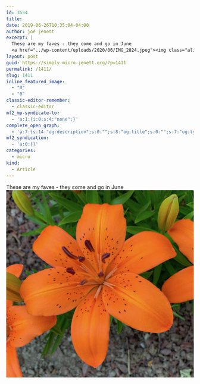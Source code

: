 ```yaml
---
id: 3554
title: 
date: 2019-06-26T10:35:04-04:00
author: joe jenett
excerpt: |
  These are my faves - they come and go in June
  <a href="../wp-content/uploads/2020/06/IMG_2824.jpeg"><img class="alignnone size-full wp-image-1410" src="../wp-content/uploads/2020/06/IMG_2824.jpeg" alt="" width="2412" height="2412"></a>
layout: post
guid: https://simply.micro.jenett.org/?p=1411
permalink: /1411/
slug: 1411
inline_featured_image:
  - "0"
  - "0"
classic-editor-remember:
  - classic-editor
mf2_mp-syndicate-to:
  - 'a:1:{i:0;s:4:"none";}'
complete_open_graph:
  - 'a:7:{s:14:"og:description";s:0:"";s:8:"og:title";s:0:"";s:7:"og:type";s:0:"";s:12:"twitter:card";s:7:"summary";s:15:"twitter:creator";s:0:"";s:19:"twitter:description";s:0:"";s:8:"og:image";s:0:"";}'
mf2_syndication:
  - 'a:0:{}'
categories:
  - micro
kind:
  - Article
---
```

These are my faves - they come and go in June<br>[<img loading="lazy" class="alignnone size-full wp-image-1410" src="../wp-content/uploads/2020/06/IMG_2824.jpeg" alt="">](../wp-content/uploads/2020/06/IMG_2824.jpeg)